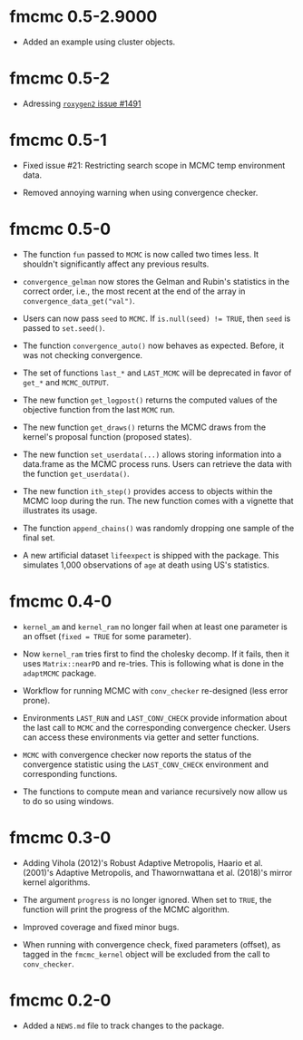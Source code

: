 # fmcmc 0.5-2.9000

* Added an example using cluster objects.



# fmcmc 0.5-2

* Adressing [`roxygen2` issue #1491](https://github.com/r-lib/roxygen2/issues/1491)


# fmcmc 0.5-1

* Fixed issue #21: Restricting search scope in MCMC temp environment data.

* Removed annoying warning when using convergence checker.


# fmcmc 0.5-0

* The function `fun` passed to `MCMC` is now called two times less. It shouldn't
  significantly affect any previous results.
  
* `convergence_gelman` now stores the Gelman and Rubin's statistics in the correct
  order, i.e., the most recent at the end of the array in `convergence_data_get("val")`.
  
* Users can now pass `seed` to `MCMC`. If `is.null(seed) != TRUE`, then `seed` is
  passed to `set.seed()`.
  
* The function `convergence_auto()` now behaves as expected. Before, it was not checking
  convergence.
  
* The set of functions `last_*` and `LAST_MCMC` will be deprecated in favor of
  `get_*` and `MCMC_OUTPUT`.
  
* The new function `get_logpost()` returns the computed values of the objective
  function from the last `MCMC` run.
  
* The new function `get_draws()` returns the MCMC draws from the kernel's 
  proposal function (proposed states).
  
* The new function `set_userdata(...)` allows storing information into a data.frame
  as the MCMC process runs. Users can retrieve the data with the function
  `get_userdata()`.

* The new function `ith_step()` provides access to objects within the MCMC
  loop during the run. The new function comes with a vignette that illustrates
  its usage.
  
* The function `append_chains()` was randomly dropping one sample of the final
  set.
  
* A new artificial dataset `lifeexpect` is shipped with the package. This simulates
  1,000 observations of `age` at death using US's statistics.
  

# fmcmc 0.4-0

* `kernel_am` and `kernel_ram` no longer fail when at least one parameter is
  an offset (`fixed = TRUE` for some parameter).

* Now `kernel_ram` tries first to find the cholesky decomp. If it fails, then
  it uses `Matrix::nearPD` and re-tries. This is following what is done in the
  `adaptMCMC` package.

* Workflow for running MCMC with `conv_checker` re-designed (less error prone).

* Environments `LAST_RUN` and `LAST_CONV_CHECK` provide information about the
  last call to `MCMC` and the corresponding convergence checker. Users can
  access these environments via getter and setter functions.
  
* `MCMC` with convergence checker now reports the status of the convergence
  statistic using the `LAST_CONV_CHECK` environment and corresponding
  functions.
  
* The functions to compute mean and variance recursively now allow us to do so
  using windows.
  

# fmcmc 0.3-0

* Adding Vihola (2012)'s Robust Adaptive Metropolis, Haario et al. (2001)'s
  Adaptive Metropolis, and Thawornwattana et al. (2018)'s mirror kernel
  algorithms.

* The argument `progress` is no longer ignored. When set to `TRUE`, the function
  will print the progress of the MCMC algorithm.

* Improved coverage and fixed minor bugs.

* When running with convergence check, fixed parameters (offset), as tagged in
  the `fmcmc_kernel` object will be excluded from the call to `conv_checker`.


# fmcmc 0.2-0

* Added a `NEWS.md` file to track changes to the package.
